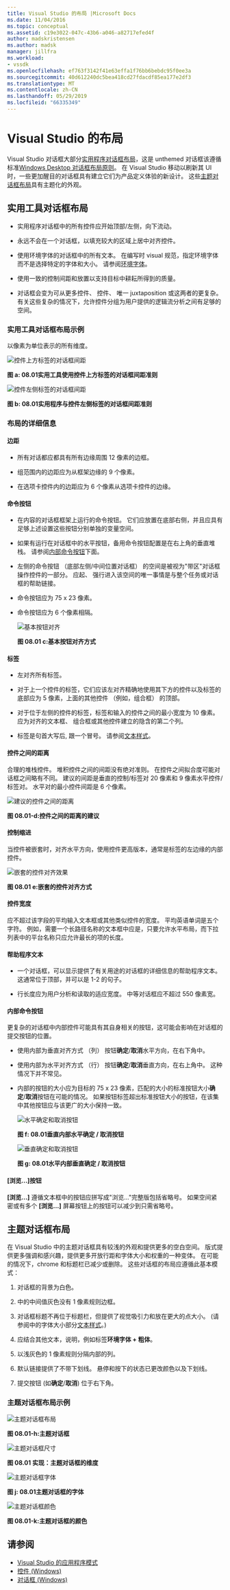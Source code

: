 ```yaml
---
title: Visual Studio 的布局 |Microsoft Docs
ms.date: 11/04/2016
ms.topic: conceptual
ms.assetid: c19e3022-047c-43b6-a046-a82717efed4f
author: madskristensen
ms.author: madsk
manager: jillfra
ms.workload:
- vssdk
ms.openlocfilehash: ef763f3142f41e63effa1f76bb6bebdc95f0ee3a
ms.sourcegitcommit: 40d612240dc5bea418cd27fdacdf85ea177e2df3
ms.translationtype: MT
ms.contentlocale: zh-CN
ms.lasthandoff: 05/29/2019
ms.locfileid: "66335349"
---
```

# <a name="layout-for-visual-studio"></a>Visual Studio 的布局
Visual Studio 对话框大部分[实用程序对话框布局](../../extensibility/ux-guidelines/layout-for-visual-studio.md#BKMK_UtilityDialogLayout)，这是 unthemed 对话框该遵循标准[Windows Desktop 对话框布局原则](/windows/desktop/uxguide/win-dialog-box)。 在 Visual Studio 移动以刷新其 UI 时，一些更加醒目的对话框具有建立它们为产品定义体验的新设计。 这些[主题对话框布局](../../extensibility/ux-guidelines/layout-for-visual-studio.md#BKMK_ThemedDialogLayout)具有主题化的外观。

## <a name="BKMK_UtilityDialogLayout"></a> 实用工具对话框布局

- 实用程序对话框中的所有控件应开始顶部/左侧，向下流动。

- 永远不会在一个对话框，以填充较大的区域上居中对齐控件。

- 使用环境字体的对话框中的所有文本。 在编写时 visual 规范，指定环境字体而不是选择特定的字体和大小。 请参阅[环境字体](../../extensibility/ux-guidelines/fonts-and-formatting-for-visual-studio.md#BKMK_TheEnvironmentFont)。

- 使用一致的控制间距和放置以支持目标中耕耘所得到的质量。

- 对话框会变为可从更多控件、 控件、 唯一 juxtaposition 或这两者的更复杂。 有关这些复杂的情况下，允许控件分组为用户提供的逻辑流分析之间有足够的空间。

### <a name="utility-dialog-layout-examples"></a>实用工具对话框布局示例
 以像素为单位表示的所有维度。

 ![控件上方标签的对话框间距](../../extensibility/ux-guidelines/media/0801-a_utilityspacingabove.png "0801 a_UtilitySpacingAbove")

 **图 a: 08.01实用工具使用控件上方标签的对话框间距准则**

 ![控件左侧标签的对话框间距](../../extensibility/ux-guidelines/media/0801-b_utilityspacingleft.png "0801 b_UtilitySpacingLeft")

 **图 b: 08.01实用程序与控件左侧标签的对话框间距准则**

### <a name="layout-details"></a>布局的详细信息

#### <a name="margins"></a>边距

- 所有对话都应都具有所有边缘周围 12 像素的边框。

- 组范围内的边距应为从框架边缘的 9 个像素。

- 在选项卡控件内的边距应为 6 个像素从选项卡控件的边缘。

#### <a name="command-buttons"></a>命令按钮

- 在内容的对话框框架上运行的命令按钮。 它们应放置在底部右侧，并且应具有足够上述设置这些按钮分别单独的变量空间。

- 如果有运行在对话框中的水平按钮，备用命令按钮配置是在右上角的垂直堆栈。 请参阅[内部命令按钮](../../extensibility/ux-guidelines/layout-for-visual-studio.md#BKMK_InteriorCommandButtons)下面。

- 左侧的命令按钮 （底部左侧/中间位置对话框） 的空间是被视为"带区"对话框操作控件的一部分。 应起、 强行进入该空间的唯一事情是与整个任务或对话框的帮助链接。

- 命令按钮应为 75 x 23 像素。

- 命令按钮应为 6 个像素相隔。

  ![基本按钮对齐](../../extensibility/ux-guidelines/media/0801-c_buttonalign.png "0801 c_ButtonAlign")

  **图 08.01 c:基本按钮对齐方式**

#### <a name="labels"></a>标签

- 左对齐所有标签。

- 对于上一个控件的标签，它们应该左对齐精确地使用其下方的控件以及标签的底部应为 5 像素，上面的其他控件 （例如，组合框） 的顶部。

- 对于位于左侧的控件的标签，标签和输入的控件之间的最小宽度为 10 像素。 应为对齐的文本框、 组合框或其他控件建立的隐含的第二个列。

- 标签是句首大写后, 跟一个冒号。 请参阅[文本样式](../../extensibility/ux-guidelines/fonts-and-formatting-for-visual-studio.md#BKMK_TextStyle)。

#### <a name="distance-between-controls"></a>控件之间的距离
 合理的堆栈控件。 堆积控件之间的间距没有绝对准则。 在控件之间拟合度可能对话框之间略有不同。 建议的间距是垂直的控制/标签对 20 像素和 9 像素水平控件/标签对。 水平对的最小控件间距是 6 个像素。

 ![建议的控件之间的距离](../../extensibility/ux-guidelines/media/0801-d_controldistance.png "0801 d_ControlDistance")

 **图 08.01-d:控件之间的距离的建议**

#### <a name="control-indentation"></a>控制缩进
 当控件被嵌套时，对齐水平方向，使用控件更高版本，通常是标签的左边缘的内部控件。

 ![嵌套的控件对齐效果](../../extensibility/ux-guidelines/media/0801-e_controlalign.png "0801 e_ControlAlign")

 **图 08.01 e:嵌套的控件对齐方式**

#### <a name="control-width"></a>控件宽度
 应不超过该字段的平均输入文本框或其他类似控件的宽度。 平均英语单词是五个字符。 例如，需要一个长路径名称的文本框中应是，只要允许水平布局，而下拉列表中的平台名称只应允许最长的项的长度。

#### <a name="helper-text"></a>帮助程序文本

- 一个对话框，可以显示提供了有关用途的对话框的详细信息的帮助程序文本。 这通常位于顶部，并可以是 1-2 的句子。

- 行长度应为用户分析和读取的适应宽度。 中等对话框应不超过 550 像素宽。

#### <a name="BKMK_InteriorCommandButtons"></a> 内部命令按钮
 更复杂的对话框中内部控件可能具有其自身相关的按钮，这可能会影响在对话框的提交按钮的位置。

- 使用内部为垂直对齐方式 （列） 按钮**确定**/**取消**水平方向，在右下角中。

- 使用内部为水平对齐方式 （行） 按钮**确定**/**取消**垂直方向，在右上角中。 这种情况下并不常见。

- 内部的按钮的大小应为目标的 75 x 23 像素，匹配的大小的标准按钮大小**确定**/**取消**按钮在可能的情况。 如果按钮标签超出标准按钮大小的按钮，在该集中其他按钮应与该更广的大小保持一致。

  ![水平确定和取消按钮](../../extensibility/ux-guidelines/media/0801-f_horizokcan.png "0801 f_HorizOKCan")

  **图 f: 08.01垂直内部水平确定 / 取消按钮**

  ![垂直确定和取消按钮](../../extensibility/ux-guidelines/media/0801-g_vertokcan.png "0801 g_VertOKCan")

  **图 g: 08.01水平内部垂直确定 / 取消按钮**

#### <a name="browse-button"></a>[浏览...]按钮
 **[浏览...]** 遵循文本框中的按钮应拼写成"浏览..."完整版包括省略号。 如果空间紧密或有多个 **[浏览...]** 屏幕按钮上的按钮可以减少到只需省略号。

## <a name="BKMK_ThemedDialogLayout"></a> 主题对话框布局
 在 Visual Studio 中的主题对话框具有较浅的外观和提供更多的空白空间。 版式提供更多强调和感兴趣，提供更多开放行距和字体大小和权重的一种变体。 在可能的情况下，chrome 和标题栏已减少或删除。 这些对话框的布局应遵循此基本模式：

1. 对话框的背景为白色。

2. 中的中间值灰色没有 1 像素规则边框。

3. 对话框标题不再位于标题栏，但提供了视觉吸引力和放在更大的点大小。 (请参阅中的字体大小部分[文本样式](../../extensibility/ux-guidelines/fonts-and-formatting-for-visual-studio.md#BKMK_TextStyle)。)

4. 应结合其他文本，说明，例如标签**环境字体 + 粗体**。

5. 以浅灰色的 1 像素规则分隔内部的列。

6. 默认链接提供了不带下划线。 悬停和按下的状态已更改颜色以及下划线。

7. 提交按钮 (如**确定**/**取消**) 位于右下角。

### <a name="themed-dialog-layout-examples"></a>主题对话框布局示例
 ![主题对话框布局](../../extensibility/ux-guidelines/media/0801-h_themeddialog.png "0801 h_ThemedDialog")

 **图 08.01-h:主题对话框**

 ![主题对话框尺寸](../../extensibility/ux-guidelines/media/0801-i_themeddialogdimensions.png "0801 i_ThemedDialogDimensions")

 **图 08.01 实现：主题对话框的维度**

 ![主题对话框字体](../../extensibility/ux-guidelines/media/0801-j_themeddialogfonts.png "0801 j_ThemedDialogFonts")

 **图 j: 08.01主题对话框的字体**

 ![主题对话框颜色](../../extensibility/ux-guidelines/media/0801-k_themeddialogcolors.png "0801 k_ThemedDialogColors")

 **图 08.01-k:主题对话框的颜色**

## <a name="see-also"></a>请参阅
- [Visual Studio 的应用程序模式](../../extensibility/ux-guidelines/application-patterns-for-visual-studio.md)
- [控件 (Windows)](/windows/desktop/uxguide/controls)
- [对话框 (Windows)](/windows/desktop/uxguide/win-dialog-box)